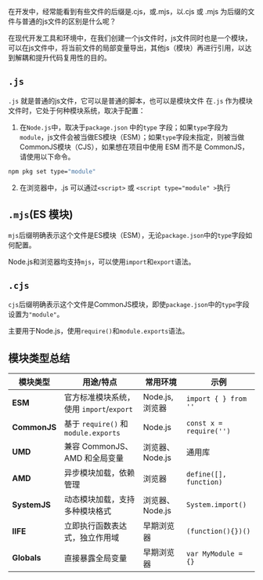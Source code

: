 在开发中，经常能看到有些文件的后缀是.cjs，或.mjs，以.cjs 或 .mjs 为后缀的文件与普通的js文件的区别是什么呢？

在现代开发工具和环境中，在我们创建一个js文件时，js文件同时也是一个模块，可以在js文件中，将当前文件的局部变量导出，其他js（模块）再进行引用，以达到解耦和提升代码复用性的目的。

## `.js`

`.js` 就是普通的js文件，它可以是普通的脚本，也可以是模块文件
在`.js` 作为模块文件时，它处于何种模块系统，取决于配置：
1. 在`Node.js`中，取决于`package.json` 中的`type` 字段；如果`type`字段为`module`，js文件会被当做ES模块（ESM）；如果`type`字段未指定，则被当做CommonJS模块（CJS），如果想在项目中使用 ESM 而不是 CommonJS，请使用以下命令。
```bash
npm pkg set type="module"
```
2. 在浏览器中，.js 可以通过`<script>` 或 `<script type="module" >`执行

## `.mjs`(ES 模块)
`mjs`后缀明确表示这个文件是ES模块（ESM），无论`package.json`中的`type`字段如何配置。

Node.js和浏览器均支持`mjs`，可以使用`import`和`export`语法。

## `.cjs`
`cjs`后缀明确表示这个文件是CommonJS模块，即使`package.json`中的`type`字段设置为`"module"`。

主要用于Node.js，使用`require()`和`module.exports`语法。


## 模块类型总结

| **模块类型**     | **用途/特点**                         | **常用环境**     | **示例**                  |
| ------------ | --------------------------------- | ------------ | ----------------------- |
| **ESM**      | 官方标准模块系统，使用 `import`/`export`     | Node.js, 浏览器 | `import { } from ''`    |
| **CommonJS** | 基于 `require()` 和 `module.exports` | Node.js      | `const x = require('')` |
| **UMD**      | 兼容 CommonJS、AMD 和全局变量             | 浏览器、Node.js  | 通用库                     |
| **AMD**      | 异步模块加载，依赖管理                       | 浏览器          | `define([], function)`  |
| **SystemJS** | 动态模块加载，支持多种模块格式                   | 浏览器、Node.js  | `System.import()`       |
| **IIFE**     | 立即执行函数表达式，独立作用域                   | 早期浏览器        | `(function(){})()`      |
| **Globals**  | 直接暴露全局变量                          | 早期浏览器        | `var MyModule = {}`     |








